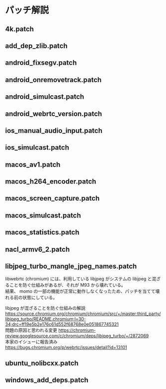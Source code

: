# パッチ解説

## 4k.patch


## add_dep_zlib.patch


## android_fixsegv.patch


## android_onremovetrack.patch


## android_simulcast.patch


## android_webrtc_version.patch


## ios_manual_audio_input.patch


## ios_simulcast.patch


## macos_av1.patch


## macos_h264_encoder.patch


## macos_screen_capture.patch


## macos_simulcast.patch


## macos_statistics.patch


## nacl_armv6_2.patch

## libjpeg_turbo_mangle_jpeg_names.patch

libwebrtc (chromium) には、利用している libjpeg がシステムの libjpeg と混ざることを防ぐ仕組みがあるが、それが M93 から壊れている。  
結果、 momo の一部の機能が正常に動作しなくなったため、パッチを当てて壊れる前の状態にしている。

libjpeg が混ざることを防ぐ仕組みの解説 https://source.chromium.org/chromium/chromium/src/+/master:third_party/libjpeg_turbo/README.chromium;l=30-34;drc=ff19e5b2e176c61d552f68768e0e051867745321  
問題の原因と思われる変更 https://chromium-review.googlesource.com/c/chromium/deps/libjpeg_turbo/+/2872069  
本家のイシューに報告済み https://bugs.chromium.org/p/webrtc/issues/detail?id=13101  

## ubuntu_nolibcxx.patch


## windows_add_deps.patch



